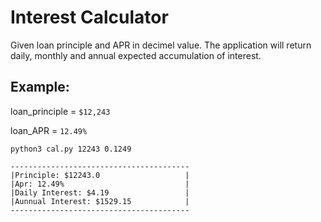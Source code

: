 # Interest Calculator
Given loan principle and APR in decimel value. The application will return daily, monthly and annual expected accumulation of interest.

## Example:

loan_principle = `$12,243`

loan_APR = `12.49%`

```
python3 cal.py 12243 0.1249 
```

```
----------------------------------------
|Principle: $12243.0                   |
|Apr: 12.49%                           |
|Daily Interest: $4.19                 |
|Aunnual Interest: $1529.15            |
----------------------------------------
```